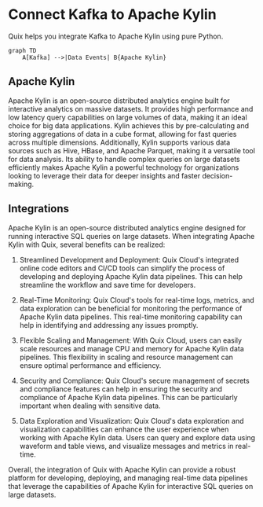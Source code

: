 # Connect Kafka to Apache Kylin

Quix helps you integrate Kafka to Apache Kylin using pure Python.

```mermaid
graph TD
    A[Kafka] -->|Data Events| B{Apache Kylin}
```

## Apache Kylin

Apache Kylin is an open-source distributed analytics engine built for interactive analytics on massive datasets. It provides high performance and low latency query capabilities on large volumes of data, making it an ideal choice for big data applications. Kylin achieves this by pre-calculating and storing aggregations of data in a cube format, allowing for fast queries across multiple dimensions. Additionally, Kylin supports various data sources such as Hive, HBase, and Apache Parquet, making it a versatile tool for data analysis. Its ability to handle complex queries on large datasets efficiently makes Apache Kylin a powerful technology for organizations looking to leverage their data for deeper insights and faster decision-making.

## Integrations

Apache Kylin is an open-source distributed analytics engine designed for running interactive SQL queries on large datasets. When integrating Apache Kylin with Quix, several benefits can be realized:

1. Streamlined Development and Deployment: Quix Cloud's integrated online code editors and CI/CD tools can simplify the process of developing and deploying Apache Kylin data pipelines. This can help streamline the workflow and save time for developers.

2. Real-Time Monitoring: Quix Cloud's tools for real-time logs, metrics, and data exploration can be beneficial for monitoring the performance of Apache Kylin data pipelines. This real-time monitoring capability can help in identifying and addressing any issues promptly.

3. Flexible Scaling and Management: With Quix Cloud, users can easily scale resources and manage CPU and memory for Apache Kylin data pipelines. This flexibility in scaling and resource management can ensure optimal performance and efficiency.

4. Security and Compliance: Quix Cloud's secure management of secrets and compliance features can help in ensuring the security and compliance of Apache Kylin data pipelines. This can be particularly important when dealing with sensitive data.

5. Data Exploration and Visualization: Quix Cloud's data exploration and visualization capabilities can enhance the user experience when working with Apache Kylin data. Users can query and explore data using waveform and table views, and visualize messages and metrics in real-time.

Overall, the integration of Quix with Apache Kylin can provide a robust platform for developing, deploying, and managing real-time data pipelines that leverage the capabilities of Apache Kylin for interactive SQL queries on large datasets.

